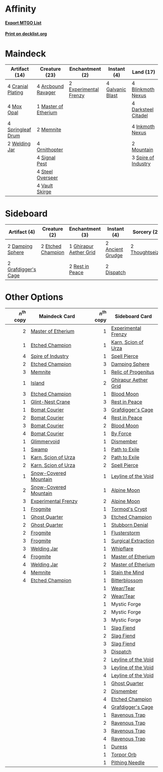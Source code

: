 # Affinity

#### [Export MTGO List](../collection/Affinity/Affinity.txt)
#### [Print on decklist.org](http://decklist.org/?deckmain=4%09Arcbound%20Ravager%0A4%09Blinkmoth%20Nexus%0A4%09Cranial%20Plating%0A4%09Darksteel%20Citadel%0A2%09Experimental%20Frenzy%0A4%09Galvanic%20Blast%0A4%09Inkmoth%20Nexus%0A1%09Master%20of%20Etherium%0A2%09Memnite%0A2%09Mountain%0A4%09Mox%20Opal%0A4%09Ornithopter%0A4%09Signal%20Pest%0A3%09Spire%20of%20Industry%0A4%09Springleaf%20Drum%0A4%09Steel%20Overseer%0A4%09Vault%20Skirge%0A2%09Welding%20Jar&deckside=2%09Ancient%20Grudge%0A2%09Damping%20Sphere%0A2%09Dispatch%0A2%09Etched%20Champion%0A1%09Ghirapur%20Aether%20Grid%0A2%09Grafdigger's%20Cage%0A2%09Rest%20in%20Peace%0A2%09Thoughtseize)
# Maindeck

|                                       Artifact (14)                                        |                                         Creature (23)                                         |                                        Enchantment (2)                                         |                                        Instant (4)                                        |                                          Land (17)                                           |
|--------------------------------------------------------------------------------------------|-----------------------------------------------------------------------------------------------|------------------------------------------------------------------------------------------------|-------------------------------------------------------------------------------------------|----------------------------------------------------------------------------------------------|
|4 [Cranial Plating](http://gatherer.wizards.com/Pages/Card/Details.aspx?multiverseid=51184) |4 [Arcbound Ravager](http://gatherer.wizards.com/Pages/Card/Details.aspx?multiverseid=50943)   |2 [Experimental Frenzy](http://gatherer.wizards.com/Pages/Card/Details.aspx?multiverseid=452849)|4 [Galvanic Blast](http://gatherer.wizards.com/Pages/Card/Details.aspx?multiverseid=442781)|4 [Blinkmoth Nexus](http://gatherer.wizards.com/Pages/Card/Details.aspx?multiverseid=39439)   |
|4 [Mox Opal](http://gatherer.wizards.com/Pages/Card/Details.aspx?multiverseid=397719)       |1 [Master of Etherium](http://gatherer.wizards.com/Pages/Card/Details.aspx?multiverseid=175114)|                                                                                                |                                                                                           |4 [Darksteel Citadel](http://gatherer.wizards.com/Pages/Card/Details.aspx?multiverseid=389479)|
|4 [Springleaf Drum](http://gatherer.wizards.com/Pages/Card/Details.aspx?multiverseid=378534)|2 [Memnite](http://gatherer.wizards.com/Pages/Card/Details.aspx?multiverseid=194078)           |                                                                                                |                                                                                           |4 [Inkmoth Nexus](http://gatherer.wizards.com/Pages/Card/Details.aspx?multiverseid=213731)    |
|2 [Welding Jar](http://gatherer.wizards.com/Pages/Card/Details.aspx?multiverseid=48328)     |4 [Ornithopter](http://gatherer.wizards.com/Pages/Card/Details.aspx?multiverseid=129665)       |                                                                                                |                                                                                           |2 [Mountain](http://gatherer.wizards.com/Pages/Card/Details.aspx?multiverseid=439859)         |
|                                                                                            |4 [Signal Pest](http://gatherer.wizards.com/Pages/Card/Details.aspx?multiverseid=213773)       |                                                                                                |                                                                                           |3 [Spire of Industry](http://gatherer.wizards.com/Pages/Card/Details.aspx?multiverseid=423851)|
|                                                                                            |4 [Steel Overseer](http://gatherer.wizards.com/Pages/Card/Details.aspx?multiverseid=222714)    |                                                                                                |                                                                                           |                                                                                              |
|                                                                                            |4 [Vault Skirge](http://gatherer.wizards.com/Pages/Card/Details.aspx?multiverseid=217984)      |                                                                                                |                                                                                           |                                                                                              |


# Sideboard

|                                         Artifact (4)                                         |                                        Creature (2)                                        |                                         Enchantment (3)                                         |                                        Instant (4)                                        |                                       Sorcery (2)                                       |
|----------------------------------------------------------------------------------------------|--------------------------------------------------------------------------------------------|-------------------------------------------------------------------------------------------------|-------------------------------------------------------------------------------------------|-----------------------------------------------------------------------------------------|
|2 [Damping Sphere](http://gatherer.wizards.com/Pages/Card/Details.aspx?multiverseid=443101)   |2 [Etched Champion](http://gatherer.wizards.com/Pages/Card/Details.aspx?multiverseid=397710)|1 [Ghirapur Aether Grid](http://gatherer.wizards.com/Pages/Card/Details.aspx?multiverseid=398517)|2 [Ancient Grudge](http://gatherer.wizards.com/Pages/Card/Details.aspx?multiverseid=235600)|2 [Thoughtseize](http://gatherer.wizards.com/Pages/Card/Details.aspx?multiverseid=438676)|
|2 [Grafdigger's Cage](http://gatherer.wizards.com/Pages/Card/Details.aspx?multiverseid=278452)|                                                                                            |2 [Rest in Peace](http://gatherer.wizards.com/Pages/Card/Details.aspx?multiverseid=442021)       |2 [Dispatch](http://gatherer.wizards.com/Pages/Card/Details.aspx?multiverseid=397781)      |                                                                                         |


# Other Options

|*n*<sup>th</sup> copy|                                         Maindeck Card                                          |*n*<sup>th</sup> copy|                                        Sideboard Card                                         |
|--------------------:|------------------------------------------------------------------------------------------------|--------------------:|-----------------------------------------------------------------------------------------------|
|                    2|[Master of Etherium](http://gatherer.wizards.com/Pages/Card/Details.aspx?multiverseid=175114)   |                    1|[Experimental Frenzy](http://gatherer.wizards.com/Pages/Card/Details.aspx?multiverseid=452849) |
|                    1|[Etched Champion](http://gatherer.wizards.com/Pages/Card/Details.aspx?multiverseid=397710)      |                    1|[Karn, Scion of Urza](http://gatherer.wizards.com/Pages/Card/Details.aspx?multiverseid=442889) |
|                    4|[Spire of Industry](http://gatherer.wizards.com/Pages/Card/Details.aspx?multiverseid=423851)    |                    1|[Spell Pierce](http://gatherer.wizards.com/Pages/Card/Details.aspx?multiverseid=425876)        |
|                    2|[Etched Champion](http://gatherer.wizards.com/Pages/Card/Details.aspx?multiverseid=397710)      |                    3|[Damping Sphere](http://gatherer.wizards.com/Pages/Card/Details.aspx?multiverseid=443101)      |
|                    3|[Memnite](http://gatherer.wizards.com/Pages/Card/Details.aspx?multiverseid=194078)              |                    1|[Relic of Progenitus](http://gatherer.wizards.com/Pages/Card/Details.aspx?multiverseid=174824) |
|                    1|[Island](http://gatherer.wizards.com/Pages/Card/Details.aspx?multiverseid=439857)               |                    2|[Ghirapur Aether Grid](http://gatherer.wizards.com/Pages/Card/Details.aspx?multiverseid=398517)|
|                    3|[Etched Champion](http://gatherer.wizards.com/Pages/Card/Details.aspx?multiverseid=397710)      |                    1|[Blood Moon](http://gatherer.wizards.com/Pages/Card/Details.aspx?multiverseid=45386)           |
|                    1|[Glint-Nest Crane](http://gatherer.wizards.com/Pages/Card/Details.aspx?multiverseid=417623)     |                    3|[Rest in Peace](http://gatherer.wizards.com/Pages/Card/Details.aspx?multiverseid=442021)       |
|                    1|[Bomat Courier](http://gatherer.wizards.com/Pages/Card/Details.aspx?multiverseid=417772)        |                    3|[Grafdigger's Cage](http://gatherer.wizards.com/Pages/Card/Details.aspx?multiverseid=278452)   |
|                    2|[Bomat Courier](http://gatherer.wizards.com/Pages/Card/Details.aspx?multiverseid=417772)        |                    4|[Rest in Peace](http://gatherer.wizards.com/Pages/Card/Details.aspx?multiverseid=442021)       |
|                    3|[Bomat Courier](http://gatherer.wizards.com/Pages/Card/Details.aspx?multiverseid=417772)        |                    2|[Blood Moon](http://gatherer.wizards.com/Pages/Card/Details.aspx?multiverseid=45386)           |
|                    4|[Bomat Courier](http://gatherer.wizards.com/Pages/Card/Details.aspx?multiverseid=417772)        |                    1|[By Force](http://gatherer.wizards.com/Pages/Card/Details.aspx?multiverseid=426825)            |
|                    1|[Glimmervoid](http://gatherer.wizards.com/Pages/Card/Details.aspx?multiverseid=370425)          |                    1|[Dismember](http://gatherer.wizards.com/Pages/Card/Details.aspx?multiverseid=382182)           |
|                    1|[Swamp](http://gatherer.wizards.com/Pages/Card/Details.aspx?multiverseid=439858)                |                    1|[Path to Exile](http://gatherer.wizards.com/Pages/Card/Details.aspx?multiverseid=220511)       |
|                    1|[Karn, Scion of Urza](http://gatherer.wizards.com/Pages/Card/Details.aspx?multiverseid=442889)  |                    2|[Path to Exile](http://gatherer.wizards.com/Pages/Card/Details.aspx?multiverseid=220511)       |
|                    2|[Karn, Scion of Urza](http://gatherer.wizards.com/Pages/Card/Details.aspx?multiverseid=442889)  |                    2|[Spell Pierce](http://gatherer.wizards.com/Pages/Card/Details.aspx?multiverseid=425876)        |
|                    1|[Snow-Covered Mountain](http://gatherer.wizards.com/Pages/Card/Details.aspx?multiverseid=121233)|                    1|[Leyline of the Void](http://gatherer.wizards.com/Pages/Card/Details.aspx?multiverseid=107682) |
|                    2|[Snow-Covered Mountain](http://gatherer.wizards.com/Pages/Card/Details.aspx?multiverseid=121233)|                    1|[Alpine Moon](http://gatherer.wizards.com/Pages/Card/Details.aspx?multiverseid=447264)         |
|                    3|[Experimental Frenzy](http://gatherer.wizards.com/Pages/Card/Details.aspx?multiverseid=452849)  |                    2|[Alpine Moon](http://gatherer.wizards.com/Pages/Card/Details.aspx?multiverseid=447264)         |
|                    1|[Frogmite](http://gatherer.wizards.com/Pages/Card/Details.aspx?multiverseid=222856)             |                    1|[Tormod's Crypt](http://gatherer.wizards.com/Pages/Card/Details.aspx?multiverseid=389723)      |
|                    1|[Ghost Quarter](http://gatherer.wizards.com/Pages/Card/Details.aspx?multiverseid=389534)        |                    3|[Etched Champion](http://gatherer.wizards.com/Pages/Card/Details.aspx?multiverseid=397710)     |
|                    2|[Ghost Quarter](http://gatherer.wizards.com/Pages/Card/Details.aspx?multiverseid=389534)        |                    1|[Stubborn Denial](http://gatherer.wizards.com/Pages/Card/Details.aspx?multiverseid=386673)     |
|                    2|[Frogmite](http://gatherer.wizards.com/Pages/Card/Details.aspx?multiverseid=222856)             |                    1|[Flusterstorm](http://gatherer.wizards.com/Pages/Card/Details.aspx?multiverseid=228255)        |
|                    3|[Frogmite](http://gatherer.wizards.com/Pages/Card/Details.aspx?multiverseid=222856)             |                    1|[Surgical Extraction](http://gatherer.wizards.com/Pages/Card/Details.aspx?multiverseid=397706) |
|                    3|[Welding Jar](http://gatherer.wizards.com/Pages/Card/Details.aspx?multiverseid=48328)           |                    1|[Whipflare](http://gatherer.wizards.com/Pages/Card/Details.aspx?multiverseid=389744)           |
|                    4|[Frogmite](http://gatherer.wizards.com/Pages/Card/Details.aspx?multiverseid=222856)             |                    1|[Master of Etherium](http://gatherer.wizards.com/Pages/Card/Details.aspx?multiverseid=175114)  |
|                    4|[Welding Jar](http://gatherer.wizards.com/Pages/Card/Details.aspx?multiverseid=48328)           |                    2|[Master of Etherium](http://gatherer.wizards.com/Pages/Card/Details.aspx?multiverseid=175114)  |
|                    4|[Memnite](http://gatherer.wizards.com/Pages/Card/Details.aspx?multiverseid=194078)              |                    1|[Stain the Mind](http://gatherer.wizards.com/Pages/Card/Details.aspx?multiverseid=383402)      |
|                    4|[Etched Champion](http://gatherer.wizards.com/Pages/Card/Details.aspx?multiverseid=397710)      |                    1|[Bitterblossom](http://gatherer.wizards.com/Pages/Card/Details.aspx?multiverseid=397701)       |
|                     |                                                                                                |                    1|[Wear/Tear](http://gatherer.wizards.com/Pages/Card/Details.aspx?multiverseid=368950)           |
|                     |                                                                                                |                    2|[Wear/Tear](http://gatherer.wizards.com/Pages/Card/Details.aspx?multiverseid=368950)           |
|                     |                                                                                                |                    1|Mystic Forge                                                                                   |
|                     |                                                                                                |                    2|Mystic Forge                                                                                   |
|                     |                                                                                                |                    3|Mystic Forge                                                                                   |
|                     |                                                                                                |                    1|[Slag Fiend](http://gatherer.wizards.com/Pages/Card/Details.aspx?multiverseid=218010)          |
|                     |                                                                                                |                    2|[Slag Fiend](http://gatherer.wizards.com/Pages/Card/Details.aspx?multiverseid=218010)          |
|                     |                                                                                                |                    3|[Slag Fiend](http://gatherer.wizards.com/Pages/Card/Details.aspx?multiverseid=218010)          |
|                     |                                                                                                |                    3|[Dispatch](http://gatherer.wizards.com/Pages/Card/Details.aspx?multiverseid=397781)            |
|                     |                                                                                                |                    2|[Leyline of the Void](http://gatherer.wizards.com/Pages/Card/Details.aspx?multiverseid=107682) |
|                     |                                                                                                |                    3|[Leyline of the Void](http://gatherer.wizards.com/Pages/Card/Details.aspx?multiverseid=107682) |
|                     |                                                                                                |                    4|[Leyline of the Void](http://gatherer.wizards.com/Pages/Card/Details.aspx?multiverseid=107682) |
|                     |                                                                                                |                    1|[Ghost Quarter](http://gatherer.wizards.com/Pages/Card/Details.aspx?multiverseid=389534)       |
|                     |                                                                                                |                    2|[Dismember](http://gatherer.wizards.com/Pages/Card/Details.aspx?multiverseid=382182)           |
|                     |                                                                                                |                    4|[Etched Champion](http://gatherer.wizards.com/Pages/Card/Details.aspx?multiverseid=397710)     |
|                     |                                                                                                |                    4|[Grafdigger's Cage](http://gatherer.wizards.com/Pages/Card/Details.aspx?multiverseid=278452)   |
|                     |                                                                                                |                    1|[Ravenous Trap](http://gatherer.wizards.com/Pages/Card/Details.aspx?multiverseid=197537)       |
|                     |                                                                                                |                    2|[Ravenous Trap](http://gatherer.wizards.com/Pages/Card/Details.aspx?multiverseid=197537)       |
|                     |                                                                                                |                    3|[Ravenous Trap](http://gatherer.wizards.com/Pages/Card/Details.aspx?multiverseid=197537)       |
|                     |                                                                                                |                    4|[Ravenous Trap](http://gatherer.wizards.com/Pages/Card/Details.aspx?multiverseid=197537)       |
|                     |                                                                                                |                    1|[Duress](http://gatherer.wizards.com/Pages/Card/Details.aspx?multiverseid=14557)               |
|                     |                                                                                                |                    1|[Torpor Orb](http://gatherer.wizards.com/Pages/Card/Details.aspx?multiverseid=233069)          |
|                     |                                                                                                |                    1|[Pithing Needle](http://gatherer.wizards.com/Pages/Card/Details.aspx?multiverseid=129526)      |

